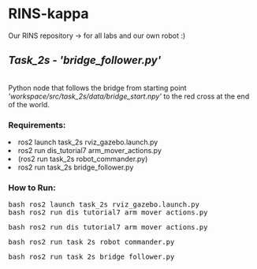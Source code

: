 # RINS-kappa
Our RINS repository -> for all labs and our own robot :)


<h2><i>Task_2s - 'bridge_follower.py'</i></h2> 
<br>Python node that follows the bridge from starting point <i>'workspace/src/task_2s/data/bridge_start.npy'</i> to the red cross at the end of the world.

<h3>Requirements:</h3>
<li>ros2 launch task_2s rviz_gazebo.launch.py
<li>ros2 run dis_tutorial7 arm_mover_actions.py
<li> (ros2 run task_2s robot_commander.py)
<li>ros2 run task_2s bridge_follower.py

### How to Run:
<pre lang="markdown">bash ros2 launch task_2s rviz_gazebo.launch.py<br>bash ros2 run dis_tutorial7 arm_mover_actions.py</pre>
<pre lang="markdown">bash ros2 run dis_tutorial7 arm_mover_actions.py</pre>
<pre lang="markdown">bash ros2 run task_2s robot_commander.py</pre>
<pre lang="markdown">bash ros2 run task_2s bridge_follower.py</pre>

